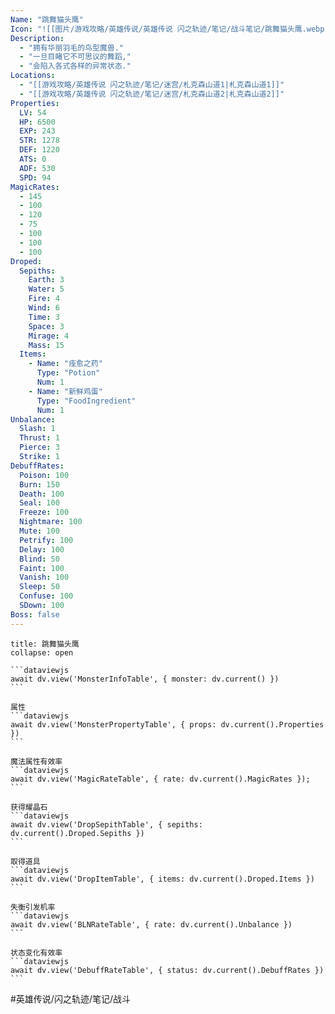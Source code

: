 ```yaml
---
Name: "跳舞猫头鹰"
Icon: "![[图片/游戏攻略/英雄传说/英雄传说 闪之轨迹/笔记/战斗笔记/跳舞猫头鹰.webp]]"
Description:
  - "拥有华丽羽毛的鸟型魔兽."
  - "一旦目睹它不可思议的舞蹈,"
  - "会陷入各式各样的异常状态."
Locations: 
  - "[[游戏攻略/英雄传说 闪之轨迹/笔记/迷宫/札克森山道1|札克森山道1]]"
  - "[[游戏攻略/英雄传说 闪之轨迹/笔记/迷宫/札克森山道2|札克森山道2]]"
Properties:
  LV: 54
  HP: 6500
  EXP: 243
  STR: 1278
  DEF: 1220
  ATS: 0
  ADF: 530
  SPD: 94
MagicRates:
  - 145
  - 100
  - 120
  - 75
  - 100
  - 100
  - 100
Droped:
  Sepiths:
    Earth: 3
    Water: 5
    Fire: 4
    Wind: 6
    Time: 3
    Space: 3
    Mirage: 4
    Mass: 15
  Items:
    - Name: "痊愈之药"
      Type: "Potion"
      Num: 1
    - Name: "新鲜鸡蛋"
      Type: "FoodIngredient"
      Num: 1
Unbalance:
  Slash: 1
  Thrust: 1
  Pierce: 3
  Strike: 1
DebuffRates:
  Poison: 100
  Burn: 150
  Death: 100
  Seal: 100
  Freeze: 100
  Nightmare: 100
  Mute: 100
  Petrify: 100
  Delay: 100
  Blind: 50
  Faint: 100
  Vanish: 100
  Sleep: 50
  Confuse: 100
  SDown: 100
Boss: false
---
```

````ad-battle
title: 跳舞猫头鹰
collapse: open

```dataviewjs
await dv.view('MonsterInfoTable', { monster: dv.current() })
```

属性
```dataviewjs
await dv.view('MonsterPropertyTable', { props: dv.current().Properties })
```

魔法属性有效率
```dataviewjs
await dv.view('MagicRateTable', { rate: dv.current().MagicRates });
```

获得耀晶石
```dataviewjs
await dv.view('DropSepithTable', { sepiths: dv.current().Droped.Sepiths })
```

取得道具
```dataviewjs
await dv.view('DropItemTable', { items: dv.current().Droped.Items })
```

失衡引发机率
```dataviewjs
await dv.view('BLNRateTable', { rate: dv.current().Unbalance })
```

状态变化有效率
```dataviewjs
await dv.view('DebuffRateTable', { status: dv.current().DebuffRates })
```
````

#英雄传说/闪之轨迹/笔记/战斗 